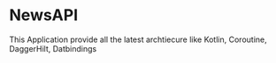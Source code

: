 # NewsAPI
This Application provide all the latest archtiecure like Kotlin, Coroutine, DaggerHilt, Datbindings

